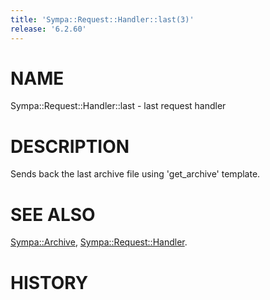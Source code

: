 ```yaml
---
title: 'Sympa::Request::Handler::last(3)'
release: '6.2.60'
---
```


# NAME

Sympa::Request::Handler::last - last request handler

# DESCRIPTION

Sends back the last archive file using 'get\_archive' template.

# SEE ALSO

[Sympa::Archive](./Sympa-Archive.3.md), [Sympa::Request::Handler](./Sympa-Request-Handler.3.md).

# HISTORY
